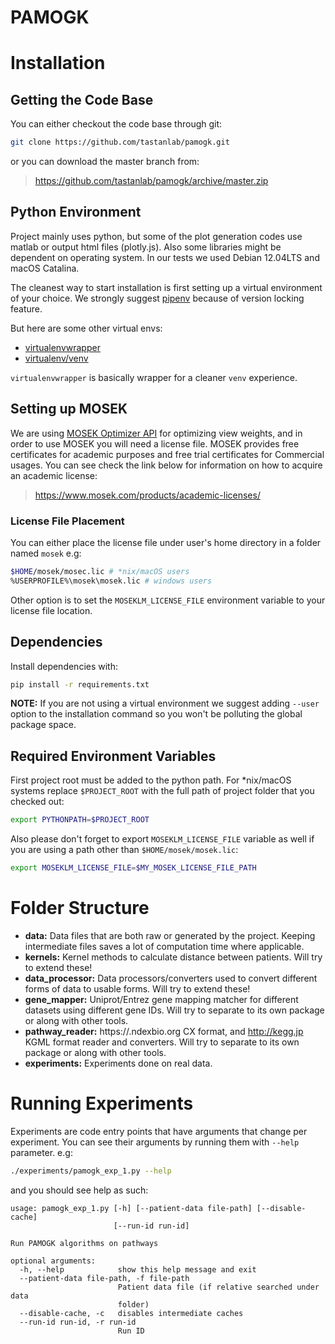 PAMOGK
=====

# Installation

## Getting the Code Base
You can either checkout the code base through git:
```bash
git clone https://github.com/tastanlab/pamogk.git
```
or you can download the master branch from:
> https://github.com/tastanlab/pamogk/archive/master.zip

## Python Environment
Project mainly uses python, but some of the plot generation codes use matlab or output html files (plotly.js). Also some libraries might be dependent on operating system. In our tests we used Debian 12.04LTS and macOS Catalina.

The cleanest way to start installation is first setting up a virtual environment of your choice. We strongly suggest [pipenv](https://github.com/pypa/pipenv#installation) because of version locking feature.

But here are some other virtual envs:

* [virtualenvwrapper](https://virtualenvwrapper.readthedocs.io/en/latest/command_ref.html)
* [virtualenv/venv](https://docs.python.org/3/library/venv.html)

`virtualenvwrapper` is basically wrapper for a cleaner `venv` experience.

## Setting up MOSEK
We are using [MOSEK Optimizer API](https://docs.mosek.com/9.1/pythonapi/index.html) for optimizing view weights, and in order to use MOSEK you will need a license file. MOSEK provides free certificates for academic purposes and free trial certificates for Commercial usages. You can see check the link below for information on how to acquire an academic license:

> https://www.mosek.com/products/academic-licenses/

### License File Placement
You can either place the license file under user's home directory in a folder named `mosek` e.g:
```bash
$HOME/mosek/mosec.lic # *nix/macOS users
%USERPROFILE%\mosek\mosek.lic # windows users
```

Other option is to set the `MOSEKLM_LICENSE_FILE` environment variable to your license file location.

## Dependencies
Install dependencies with:
```bash
pip install -r requirements.txt
```
**NOTE:** If you are not using a virtual environment we suggest adding `--user` option to the installation command so you won't be polluting the global package space.

## Required Environment Variables
First project root must be added to the python path. For *nix/macOS systems replace `$PROJECT_ROOT` with the full path of project folder that you checked out:
```bash
export PYTHONPATH=$PROJECT_ROOT
```
Also please don't forget to export `MOSEKLM_LICENSE_FILE` variable as well if you are using a path other than `$HOME/mosek/mosek.lic`:
```bash
export MOSEKLM_LICENSE_FILE=$MY_MOSEK_LICENSE_FILE_PATH
```

# Folder Structure
* **data:** Data files that are both raw or generated by the project. Keeping intermediate files saves a lot of computation time where applicable.
* **kernels:** Kernel methods to calculate distance between patients. Will try to extend these!
* **data_processor:** Data processors/converters used to convert different forms of data to usable forms. Will try to extend these!
* **gene_mapper:** Uniprot/Entrez gene mapping matcher for different datasets using different gene IDs. Will try to separate to its own package or along with other tools.
* **pathway_reader:** https://.ndexbio.org CX format, and http://kegg.jp KGML format reader and converters. Will try to separate to its own package or along with other tools.
* **experiments:** Experiments done on real data.

# Running Experiments
Experiments are code entry points that have arguments that change per experiment. You can see their arguments by running them with `--help` parameter. e.g:
```bash
./experiments/pamogk_exp_1.py --help
```
and you should see help as such:
```
usage: pamogk_exp_1.py [-h] [--patient-data file-path] [--disable-cache]
                       [--run-id run-id]

Run PAMOGK algorithms on pathways

optional arguments:
  -h, --help            show this help message and exit
  --patient-data file-path, -f file-path
                        Patient data file (if relative searched under data
                        folder)
  --disable-cache, -c   disables intermediate caches
  --run-id run-id, -r run-id
                        Run ID
```
